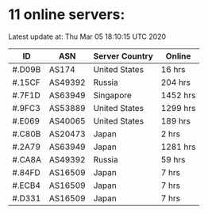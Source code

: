 # 11 online servers:

Latest update at: Thu Mar 05 18:10:15 UTC 2020

| ID | ASN | Server Country | Online |
| -- | --- | -------------- | ------ |
| #.D09B | AS174 | United States | 16 hrs |
| #.15CF | AS49392 | Russia | 204 hrs |
| #.7F1D | AS63949 | Singapore | 1452 hrs |
| #.9FC3 | AS53889 | United States | 1299 hrs |
| #.E069 | AS40065 | United States | 189 hrs |
| #.C80B | AS20473 | Japan | 2 hrs |
| #.2A79 | AS63949 | Japan | 1281 hrs |
| #.CA8A | AS49392 | Russia | 59 hrs |
| #.84FD | AS16509 | Japan | 7 hrs |
| #.ECB4 | AS16509 | Japan | 7 hrs |
| #.D331 | AS16509 | Japan | 7 hrs |

